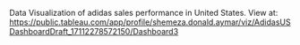 Data Visualization of adidas sales performance in United States. 
View at: https://public.tableau.com/app/profile/shemeza.donald.aymar/viz/AdidasUSDashboardDraft_17112278572150/Dashboard3 
